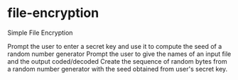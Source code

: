 file-encryption
===============

Simple File Encryption 

Prompt the user to enter a secret key and use it to compute the seed of a random number generator
Prompt the user to give the names of an input file and the output coded/decoded
Create the sequence of random bytes from a random number generator with the seed obtained from user's secret key. 
